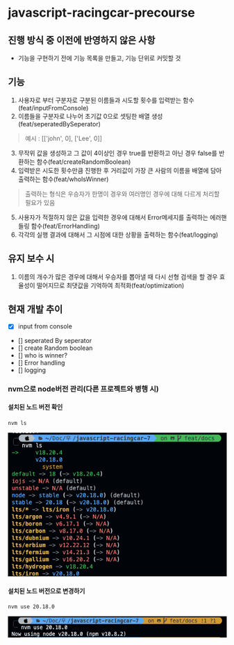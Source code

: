 # javascript-racingcar-precourse

## 진행 방식 중 이전에 반영하지 않은 사항
- 기능을 구현하기 전에 기능 목록을 만들고, 기능 단위로 커밋할 것


## 기능
1. 사용자로 부터 구분자로 구분된 이름들과 시도할 횟수를 입력받는 함수(feat/inputFromConsole)
2. 이름들을 구분자로 나누어 초기값 0으로 셋팅한 배열 생성(feat/seperatedBySeperator)
> 예시 : [['john', 0], ['Lee', 0]]
3. 무작위 값을 생성하고 그 값이 4이상인 경우 true를 반환하고 아닌 경우 false를 반환하는 함수(feat/createRandomBoolean)
4. 입력받은 시도한 횟수만큼 진행한 후 거리값이 가장 큰 사람의 이름을 배열에 담아 출력하는 함수(feat/whoIsWinner)
> 출력하는 형식은 우승자가 한명이 경우와 여러명인 경우에 대해 다르게 처리할 필요가 있음
5. 사용자가 적절하지 않은 값을 입력한 경우에 대해서 Error메세지를 출력하는 에러핸들링 함수(feat/ErrorHandling)
6. 각각의 실행 결과에 대해서 그 시점에 대한 상황을 출력하는 함수(feat/logging)

## 유지 보수 시
1. 이름의 개수가 많은 경우에 대해서 우승자를 뽑아낼 때 다시 선형 검색을 할 경우 효율성이 떨어지므로 최댓값을 기억하여 최적화(feat/optimization)

## 현재 개발 추이
- [X] input from console
- [] seperated By seperator
- [] create Random boolean
- [] who is winner?
- [] Error handling
- [] logging

### nvm으로 node버전 관리(다른 프로젝트와 병행 시)

#### 설치된 노드 버전 확인
```bash
nvm ls
```

![alt text](image.png)


#### 설치된 노드 버전으로 변경하기
```bash
nvm use 20.18.0
```

![alt text](image-1.png)

